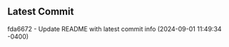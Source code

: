 
## Latest Commit
fda6672 - Update README with latest commit info (2024-09-01 11:49:34 -0400) <Yunxi-Zhou>
